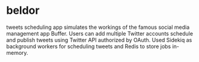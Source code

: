# beldor  
tweets scheduling app simulates the workings of the famous social media management app Buffer. 
Users can add multiple Twitter accounts schedule and publish tweets using Twitter API authorized by OAuth.
Used Sidekiq as background workers for scheduling tweets and Redis to store jobs in-memory.
